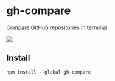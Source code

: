 # gh-compare

Compare GitHub repositories in terminal.

![](http://randompaper.co.s3.amazonaws.com/gh-compare.gif)

## Install

```
npm install --global gh-compare
```
